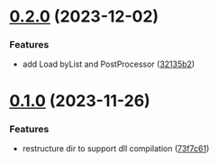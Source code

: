# [0.2.0](https://github.com/HamerSoft/better-resources/compare/v0.1.0...v0.2.0) (2023-12-02)


### Features

* add Load byList and PostProcessor ([32135b2](https://github.com/HamerSoft/better-resources/commit/32135b257ad70244341ce6a08c0ab87662d88f87))



# [0.1.0](https://github.com/HamerSoft/better-resources/compare/73f7c61b992782aec1386ea0659f9b2f5b1a0425...v0.1.0) (2023-11-26)


### Features

* restructure dir to support dll compilation ([73f7c61](https://github.com/HamerSoft/better-resources/commit/73f7c61b992782aec1386ea0659f9b2f5b1a0425))



